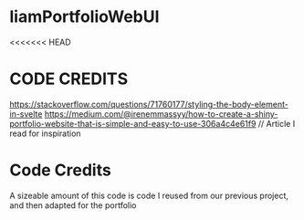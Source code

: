 # liamPortfolioWebUI

<<<<<<< HEAD
# CODE CREDITS
https://stackoverflow.com/questions/71760177/styling-the-body-element-in-svelte
https://medium.com/@irenemmassyy/how-to-create-a-shiny-portfolio-website-that-is-simple-and-easy-to-use-306a4c4e61f9 // Article I read for inspiration

# Code Credits

A sizeable amount of this code is code I reused from our previous project, and then adapted for the portfolio
